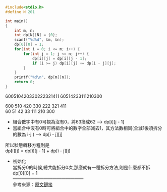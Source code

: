 ```c
#include<stdio.h>
#define N 201

int main()
{
    int m, n;
    int dp[N][N] = {0};
    scanf("%d%d", &m, &n);
    dp[0][0] = 1;
    for(int i = 0; i <= m; i++) {
        for(int j = 1; j <= n; j++) {
            dp[i][j] = dp[i][j - 1];
            if (i >= j) dp[i][j] += dp[i - j][j];
        }
    }
    printf("%d\n", dp[m][n]);
    return 0;
}
```
<tr><th>600</th><th>510</th><th>420</th><th>330</th><th>222</th><th>321</th><th>411</th></tr>
<tr><td>60</td><td>51</td><td>42</td><td>33</td><td>111</td><td>210</td><td>300</td></tr>

600 510 420 330 222 321 411  
60  51  42  33  111 210 300  
* 組合數字中有0可視為沒有0，將63換成62 --> dp[i][j - 1]  
* 當組合中沒有0時可將組合中的數字全部減去1，其方法數相同(全減1後須拆分的數為 i-j ) --> dp[i - j][j]  

所以狀態轉移方程則是  
dp[i][j] = dp[i][j - 1] + dp[i - j][j]  

* 初始化  
當拆分0的時候,總共能拆分0次,那麼就有一種拆分方法,則是什麼都不拆  
dp[0][0] = 1  
————————————————  
參考來源：[原文鏈接](https://blog.csdn.net/ghost_him/article/details/123055311)  
